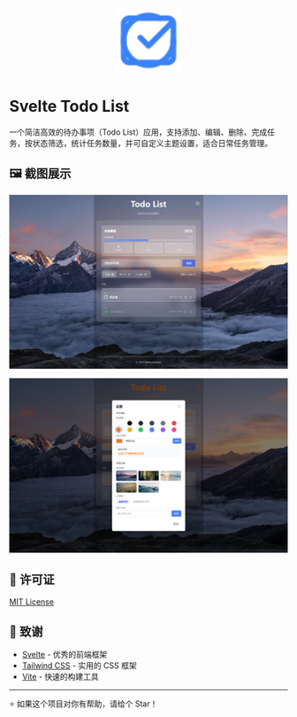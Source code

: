 <p align="center">
  <img src="public/todo-icon.svg" alt="Todo List" width="120">
</p>

# Svelte Todo List

一个简洁高效的待办事项（Todo List）应用，支持添加、编辑、删除、完成任务，按状态筛选，统计任务数量，并可自定义主题设置，适合日常任务管理。

## 🖼️ 截图展示

![主界面](public/1.png)

![设置界面](public/2.png)

## 📄 许可证

[MIT License](./LICENSE)

## 🙏 致谢

- [Svelte](https://svelte.dev/) - 优秀的前端框架
- [Tailwind CSS](https://tailwindcss.com/) - 实用的 CSS 框架
- [Vite](https://vitejs.dev/) - 快速的构建工具

---

⭐ 如果这个项目对你有帮助，请给个 Star！
